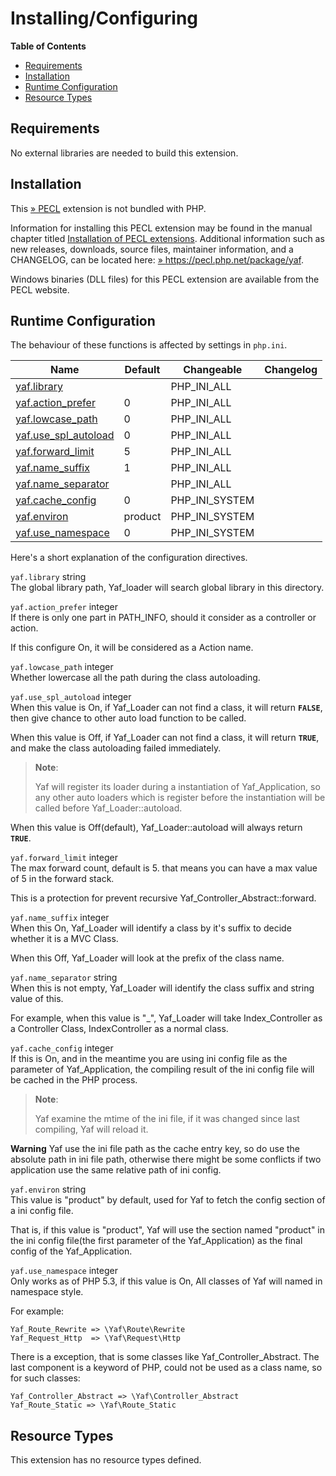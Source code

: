 Installing/Configuring
======================

**Table of Contents**

-   [Requirements](/yaf/setup.html#Requirements)
-   [Installation](/yaf/setup.html#Installation)
-   [Runtime Configuration](/yaf/setup.html#Runtime%20Configuration)
-   [Resource Types](/yaf/setup.html#Resource%20Types)

Requirements
------------

No external libraries are needed to build this extension.

Installation
------------

This <a href="https://pecl.php.net/" class="link external">» PECL</a>
extension is not bundled with PHP.

Information for installing this PECL extension may be found in the
manual chapter titled
<a href="/install/pecl.html" class="link">Installation of PECL extensions</a>.
Additional information such as new releases, downloads, source files,
maintainer information, and a CHANGELOG, can be located here:
<a href="https://pecl.php.net/package/yaf" class="link external">» https://pecl.php.net/package/yaf</a>.

Windows binaries (DLL files) for this PECL extension are available from
the PECL website.

Runtime Configuration
---------------------

The behaviour of these functions is affected by settings in `php.ini`.

| Name                                                             | Default | Changeable       | Changelog |
|------------------------------------------------------------------|---------|------------------|-----------|
| <a href="/yaf/setup.html#" class="link">yaf.library</a>          |         | PHP\_INI\_ALL    |           |
| <a href="/yaf/setup.html#" class="link">yaf.action_prefer</a>    | 0       | PHP\_INI\_ALL    |           |
| <a href="/yaf/setup.html#" class="link">yaf.lowcase_path</a>     | 0       | PHP\_INI\_ALL    |           |
| <a href="/yaf/setup.html#" class="link">yaf.use_spl_autoload</a> | 0       | PHP\_INI\_ALL    |           |
| <a href="/yaf/setup.html#" class="link">yaf.forward_limit</a>    | 5       | PHP\_INI\_ALL    |           |
| <a href="/yaf/setup.html#" class="link">yaf.name_suffix</a>      | 1       | PHP\_INI\_ALL    |           |
| <a href="/yaf/setup.html#" class="link">yaf.name_separator</a>   |         | PHP\_INI\_ALL    |           |
| <a href="/yaf/setup.html#" class="link">yaf.cache_config</a>     | 0       | PHP\_INI\_SYSTEM |           |
| <a href="/yaf/setup.html#" class="link">yaf.environ</a>          | product | PHP\_INI\_SYSTEM |           |
| <a href="/yaf/setup.html#" class="link">yaf.use_namespace</a>    | 0       | PHP\_INI\_SYSTEM |           |

Here's a short explanation of the configuration directives.

`yaf.library` <span class="type">string</span>  
The global library path, Yaf\_loader will search global library in this
directory.

`yaf.action_prefer` <span class="type">integer</span>  
If there is only one part in PATH\_INFO, should it consider as a
controller or action.

If this configure On, it will be considered as a Action name.

`yaf.lowcase_path` <span class="type">integer</span>  
Whether lowercase all the path during the class autoloading.

`yaf.use_spl_autoload` <span class="type">integer</span>  
When this value is On, if <span class="classname">Yaf\_Loader</span> can
not find a class, it will return **`FALSE`**, then give chance to other
auto load function to be called.

When this value is Off, if <span class="classname">Yaf\_Loader</span>
can not find a class, it will return **`TRUE`**, and make the class
autoloading failed immediately.

> **Note**:
>
> Yaf will register its loader during a instantiation of <span
> class="classname">Yaf\_Application</span>, so any other auto loaders
> which is register before the instantiation will be called before <span
> class="methodname">Yaf\_Loader::autoload</span>.

When this value is Off(default), <span
class="methodname">Yaf\_Loader::autoload</span> will always return
**`TRUE`**.

`yaf.forward_limit` <span class="type">integer</span>  
The max forward count, default is 5. that means you can have a max value
of 5 in the forward stack.

This is a protection for prevent recursive <span
class="methodname">Yaf\_Controller\_Abstract::forward</span>.

`yaf.name_suffix` <span class="type">integer</span>  
When this On, Yaf\_Loader will identify a class by it's suffix to decide
whether it is a MVC Class.

When this Off, Yaf\_Loader will look at the prefix of the class name.

`yaf.name_separator` <span class="type">string</span>  
When this is not empty, Yaf\_Loader will identify the class suffix and
string value of this.

For example, when this value is "\_", Yaf\_Loader will take
Index\_Controller as a Controller Class, IndexController as a normal
class.

`yaf.cache_config` <span class="type">integer</span>  
If this is On, and in the meantime you are using ini config file as the
parameter of <span class="methodname">Yaf\_Application</span>, the
compiling result of the ini config file will be cached in the PHP
process.

> **Note**:
>
> Yaf examine the mtime of the ini file, if it was changed since last
> compiling, Yaf will reload it.

**Warning**
Yaf use the ini file path as the cache entry key, so do use the absolute
path in ini file path, otherwise there might be some conflicts if two
application use the same relative path of ini config.

`yaf.environ` <span class="type">string</span>  
This value is "product" by default, used for Yaf to fetch the config
section of a ini config file.

That is, if this value is "product", Yaf will use the section named
"product" in the ini config file(the first parameter of the <span
class="classname">Yaf\_Application</span>) as the final config of the
<span class="classname">Yaf\_Application</span>.

`yaf.use_namespace` <span class="type">integer</span>  
Only works as of PHP 5.3, if this value is On, All classes of Yaf will
named in namespace style.

For example:

    Yaf_Route_Rewrite => \Yaf\Route\Rewrite
    Yaf_Request_Http  => \Yaf\Request\Http
            

There is a exception, that is some classes like <span
class="classname">Yaf\_Controller\_Abstract</span>. The last component
is a keyword of PHP, could not be used as a class name, so for such
classes:

    Yaf_Controller_Abstract => \Yaf\Controller_Abstract
    Yaf_Route_Static => \Yaf\Route_Static
            

Resource Types
--------------

This extension has no resource types defined.
